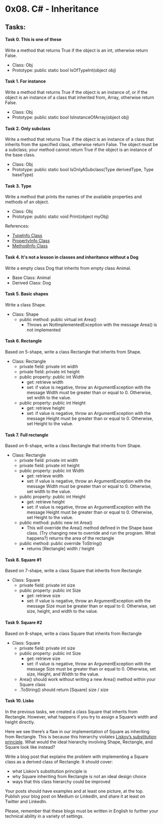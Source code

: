 ﻿# 0x08. C# - Inheritance

## Tasks:

#### Task 0. This is one of these
Write a method that returns True if the object is an int, otherwise return False.

* Class: Obj
* Prototype: public static bool IsOfTypeInt(object obj)

#### Task 1. For instance
Write a method that returns True if the object is an instance of, or if the object is an instance of a class that inherited from, Array, otherwise return False.

* Class: Obj
* Prototype: public static bool IsInstanceOfArray(object obj)

#### Task 2. Only subclass
Write a method that returns True if the object is an instance of a class that inherits from the specified class, otherwise return False. The object must be a subclass; your method cannot return True if the object is an instance of the base class.

* Class: Obj
* Prototype: public static bool IsOnlyASubclass(Type derivedType, Type baseType)

#### Task 3. Type
Write a method that prints the names of the available properties and methods of an object.

* Class: Obj
* Prototype: public static void Print(object myObj)

References:
* [TypeInfo Class](https://intranet.hbtn.io/rltoken/-Zh3a1z8f_FKtWOHA1pRPg/)
* [PropertyInfo Class](https://intranet.hbtn.io/rltoken/VWXS7JiUbql6Yn1hQ4qXqg/)
* [MethodInfo Class](https://intranet.hbtn.io/rltoken/iTsNiYm3K4ZCpaM9vv0gqw/)

#### Task 4. It's not a lesson in classes and inheritance without a Dog
Write a empty class Dog that inherits from empty class Animal.

* Base Class: Animal
* Derived Class: Dog


#### Task 5. Basic shapes
Write a class Shape.

* Class: Shape
    * public method: public virtual int Area()
        * Throws an NotImplementedException with the message Area() is not implemented

#### Task 6. Rectangle
Based on 5-shape, write a class Rectangle that inherits from Shape.

* Class: Rectangle
    * private field: private int width
    * private field: private int height
    * public property: public int Width
        * get: retrieve width
        * set: if value is negative, throw an ArgumentException with the message Width must be greater than or equal to 0. Otherwise, set width to the value.
    * public property: public int Height
        * get: retrieve height
        * set: if value is negative, throw an ArgumentException with the message Height must be greater than or equal to 0. Otherwise, set Height to the value.

#### Task 7. Full rectangle
Based on 6-shape, write a class Rectangle that inherits from Shape.

* Class: Rectangle
    * private field: private int width
    * private field: private int height
    * public property: public int Width
        * get: retrieve width
        * set: if value is negative, throw an ArgumentException with the message Width must be greater than or equal to 0. Otherwise, set width to the value.
    * public property: public int Height
        * get: retrieve height
        * set: if value is negative, throw an ArgumentException with the message Height must be greater than or equal to 0. Otherwise, set Height to the value.
    * public method: public new int Area()
        * This will override the Area() method defined in the Shape base class. (Try changing new to override and run the program. What happens?) returns the area of the rectangle
    * public method: public override ToString()
        * returns [Rectangle] width / height

#### Task 8. Square #1
Based on 7-shape, write a class Square that inherits from Rectangle

* Class: Square
    * private field: private int size
    * public property: public int Size
        * get: retrieve size
        * set: if value is negative, throw an ArgumentException with the message Size must be greater than or equal to 0. Otherwise, set size, height, and width to the value.

#### Task 9. Square #2
Based on 8-shape, write a class Square that inherits from Rectangle

* Class: Square
    * private field: private int size
    * public property: public int Size
        * get: retrieve size
        * set: if value is negative, throw an ArgumentException with the message Size must be greater than or equal to 0. Otherwise, set size, Height, and Width to the value.
    * Area() should work without writing a new Area() method within your Square class
    * .ToString() should return [Square] size / size

#### Task 10. Lisko
In the previous tasks, we created a class Square that inherits from Rectangle. However, what happens if you try to assign a Square’s width and height directly.

Here we see there’s a flaw in our implementation of Square as inheriting from Rectangle. This is because this hierarchy violates [Liskov’s substitution principle](https://intranet.hbtn.io/rltoken/Y4OBliliHK_G38LnNOM4Pg/). What would the ideal hierarchy involving Shape, Rectangle, and Square look like instead?

Write a blog post that explains the problem with implementing a Square class as a derived class of Rectangle. It should cover:

* what Liskov’s substitution principle is
* why Square inheriting from Rectangle is not an ideal design choice
* ways that this class hierarchy could be improved

Your posts should have examples and at least one picture, at the top. Publish your blog post on Medium or LinkedIn, and share it at least on Twitter and LinkedIn.

Please, remember that these blogs must be written in English to further your technical ability in a variety of settings.
